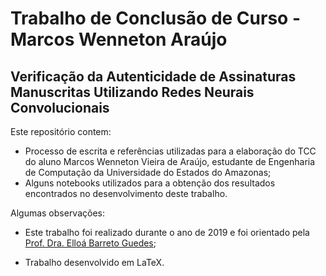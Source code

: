 # Trabalho de Conclusão de Curso - Marcos Wenneton Araújo
## Verificação da Autenticidade de Assinaturas Manuscritas Utilizando Redes Neurais Convolucionais

Este repositório contem:

- Processo de escrita e referências utilizadas para a elaboração do TCC do aluno Marcos Wenneton Vieira de Araújo, estudante de Engenharia de Computação da Universidade do Estados do Amazonas;
- Alguns notebooks utilizados para a obtenção dos resultados encontrados no desenvolvimento deste trabalho.


Algumas observações:

- Este trabalho foi realizado durante o ano de 2019 e foi orientado pela [Prof. Dra. Elloá Barreto Guedes](github.com/elloa);

- Trabalho desenvolvido em LaTeX.
